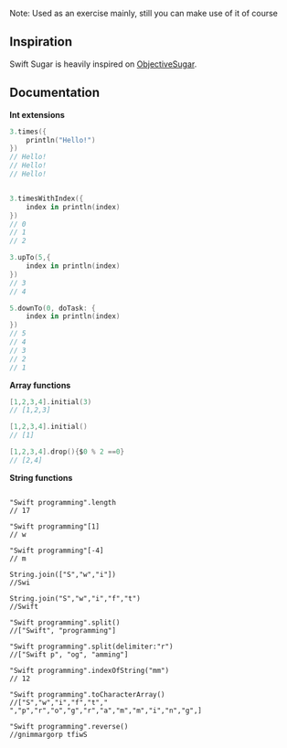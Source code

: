 Note: Used as an exercise mainly, still you can make use of it of course

## Inspiration

Swift Sugar is heavily inspired on [ObjectiveSugar](https://github.com/supermarin/ObjectiveSugar). 

## Documentation

**Int extensions** 

``` swift
3.times({
    println("Hello!")
})
// Hello!
// Hello!
// Hello!


3.timesWithIndex({
    index in println(index)
})
// 0
// 1
// 2

3.upTo(5,{
    index in println(index)
})
// 3
// 4

5.downTo(0, doTask: {
    index in println(index)
})
// 5
// 4
// 3
// 2
// 1
```

**Array functions** 
``` swift
[1,2,3,4].initial(3)
// [1,2,3]
```

``` swift
[1,2,3,4].initial()
// [1]
```

``` swift
[1,2,3,4].drop(){$0 % 2 ==0}
// [2,4]
```


**String functions** 
```

"Swift programming".length
// 17

"Swift programming"[1]
// w

"Swift programming"[-4]
// m

String.join(["S","w","i"])
//Swi

String.join("S","w","i","f","t")
//Swift

"Swift programming".split()
//["Swift", "programming"]

"Swift programming".split(delimiter:"r")
//["Swift p", "og", "amming"]

"Swift programming".indexOfString("mm")
// 12

"Swift programming".toCharacterArray()
//["S","w","i","f","t"," ","p","r","o","g","r","a","m","m","i","n","g",]

"Swift programming".reverse()
//gnimmargorp tfiwS
```

















